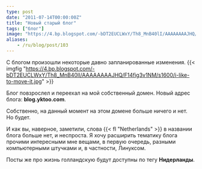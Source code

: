 ```yaml
---
type: post
date: "2011-07-14T00:00:00Z"
title: "Новый старый блог"
tags: ["блог"]
image: "https://4.bp.blogspot.com/-bDT2EUCLWxY/Th8_MnB40lI/AAAAAAAAJHQ/F14fig3v1NM/s1600/i-like-to-move-it.jpg"
aliases:
    - /ru/blog/post/103
---
```


С блогом произошли некоторые давно запланированные изменения.
{{< imgfig "https://4.bp.blogspot.com/-bDT2EUCLWxY/Th8_MnB40lI/AAAAAAAAJHQ/F14fig3v1NM/s1600/i-like-to-move-it.jpg" >}}

Блог повзрослел и переехал на мой собственный домен. Новый адрес блога: **blog.yktoo.com**.

<!--more-->

Собственно, на данный момент на этом домене больше ничего и нет. Но будет.

И как вы, наверное, заметили, слова {{< fl "Netherlands" >}} в названии блога больше нет, и неспроста. Я хочу расширить тематику блога прочими интересными мне вещами, в первую очередь, разными компьютерными штучками и, в частности, Линуксом.

Посты же про жизнь голландскую будут доступны по тегу **Нидерланды**.
